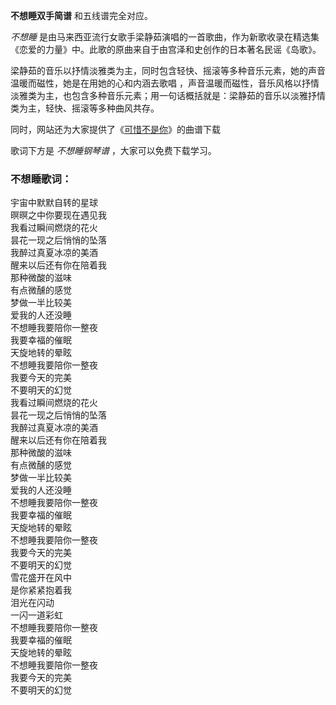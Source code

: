

**不想睡双手简谱** 和五线谱完全对应。

_不想睡_ 是由马来西亚流行女歌手梁静茹演唱的一首歌曲，作为新歌收录在精选集《恋爱的力量》中。此歌的原曲来自于由宫泽和史创作的日本著名民谣《岛歌》。

梁静茹的音乐以抒情淡雅类为主，同时包含轻快、摇滚等多种音乐元素，她的声音温暖而磁性，她是在用她的心和内涵去歌唱
，声音温暖而磁性，音乐风格以抒情淡雅类为主，也包含多种音乐元素；用一句话概括就是：梁静茹的音乐以淡雅抒情类为主，轻快、摇滚等多种曲风共存。

同时，网站还为大家提供了《[可惜不是你](Music-5910-可惜不是你-梁静茹.html "可惜不是你")》的曲谱下载

歌词下方是 _不想睡钢琴谱_ ，大家可以免费下载学习。

### 不想睡歌词：

宇宙中默默自转的星球  
暝暝之中你要现在遇见我  
我看过瞬间燃烧的花火  
昙花一现之后悄悄的坠落  
我醉过真夏冰凉的美酒  
醒来以后还有你在陪着我  
那种微酸的滋味  
有点微醺的感觉  
梦做一半比较美  
爱我的人还没睡  
不想睡我要陪你一整夜  
我要幸福的催眠  
天旋地转的晕眩  
不想睡我要陪你一整夜  
我要今天的完美  
不要明天的幻觉  
我看过瞬间燃烧的花火  
昙花一现之后悄悄的坠落  
我醉过真夏冰凉的美酒  
醒来以后还有你在陪着我  
那种微酸的滋味  
有点微醺的感觉  
梦做一半比较美  
爱我的人还没睡  
不想睡我要陪你一整夜  
我要幸福的催眠  
天旋地转的晕眩  
不想睡我要陪你一整夜  
我要今天的完美  
不要明天的幻觉  
雪花盛开在风中  
是你紧紧抱着我  
泪光在闪动  
一闪一道彩虹  
不想睡我要陪你一整夜  
我要幸福的催眠  
天旋地转的晕眩  
不想睡我要陪你一整夜  
我要今天的完美  
不要明天的幻觉

